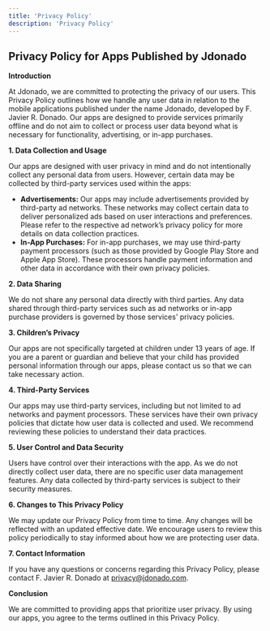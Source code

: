 ```yaml
---
title: 'Privacy Policy'
description: 'Privacy Policy'
---
```


## Privacy Policy for Apps Published by Jdonado

**Introduction**

At Jdonado, we are committed to protecting the privacy of our users. This Privacy Policy outlines how we handle any user data in relation to the mobile applications published under the name Jdonado, developed by F. Javier R. Donado. Our apps are designed to provide services primarily offline and do not aim to collect or process user data beyond what is necessary for functionality, advertising, or in-app purchases.

**1. Data Collection and Usage**

Our apps are designed with user privacy in mind and do not intentionally collect any personal data from users. However, certain data may be collected by third-party services used within the apps:

- **Advertisements:** Our apps may include advertisements provided by third-party ad networks. These networks may collect certain data to deliver personalized ads based on user interactions and preferences. Please refer to the respective ad network’s privacy policy for more details on data collection practices.
- **In-App Purchases:** For in-app purchases, we may use third-party payment processors (such as those provided by Google Play Store and Apple App Store). These processors handle payment information and other data in accordance with their own privacy policies.

**2. Data Sharing**

We do not share any personal data directly with third parties. Any data shared through third-party services such as ad networks or in-app purchase providers is governed by those services' privacy policies.

**3. Children’s Privacy**

Our apps are not specifically targeted at children under 13 years of age. If you are a parent or guardian and believe that your child has provided personal information through our apps, please contact us so that we can take necessary action.

**4. Third-Party Services**

Our apps may use third-party services, including but not limited to ad networks and payment processors. These services have their own privacy policies that dictate how user data is collected and used. We recommend reviewing these policies to understand their data practices.

**5. User Control and Data Security**

Users have control over their interactions with the app. As we do not directly collect user data, there are no specific user data management features. Any data collected by third-party services is subject to their security measures.

**6. Changes to This Privacy Policy**

We may update our Privacy Policy from time to time. Any changes will be reflected with an updated effective date. We encourage users to review this policy periodically to stay informed about how we are protecting user data.

**7. Contact Information**

If you have any questions or concerns regarding this Privacy Policy, please contact F. Javier R. Donado at <privacy@jdonado.com>.

**Conclusion**

We are committed to providing apps that prioritize user privacy. By using our apps, you agree to the terms outlined in this Privacy Policy.

